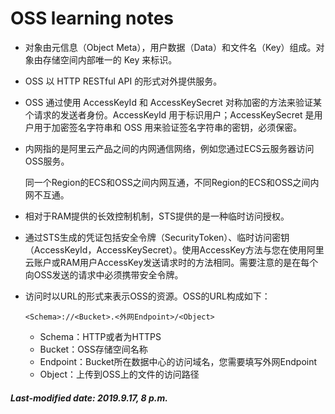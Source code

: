 # OSS learning notes

+ 对象由元信息（Object Meta），用户数据（Data）和文件名（Key）组成。对象由存储空间内部唯一的 Key 来标识。

+ OSS 以 HTTP RESTful API 的形式对外提供服务。

+ OSS 通过使用 AccessKeyId 和 AccessKeySecret 对称加密的方法来验证某个请求的发送者身份。AccessKeyId 用于标识用户；AccessKeySecret 是用户用于加密签名字符串和 OSS 用来验证签名字符串的密钥，必须保密。

+ 内网指的是阿里云产品之间的内网通信网络，例如您通过ECS云服务器访问OSS服务。

  同一个Region的ECS和OSS之间内网互通，不同Region的ECS和OSS之间内网不互通。

+ 相对于RAM提供的长效控制机制，STS提供的是一种临时访问授权。

+ 通过STS生成的凭证包括安全令牌（SecurityToken）、临时访问密钥（AccessKeyId，AccessKeySecret）。使用AccessKey方法与您在使用阿里云账户或RAM用户AccessKey发送请求时的方法相同。需要注意的是在每个向OSS发送的请求中必须携带安全令牌。

+ 访问时以URL的形式来表示OSS的资源。OSS的URL构成如下：

  ```
  <Schema>://<Bucket>.<外网Endpoint>/<Object>
  ```

  - Schema：HTTP或者为HTTPS
  - Bucket：OSS存储空间名称
  - Endpoint：Bucket所在数据中心的访问域名，您需要填写外网Endpoint
  - Object：上传到OSS上的文件的访问路径

##### Last-modified date: 2019.9.17, 8 p.m.
